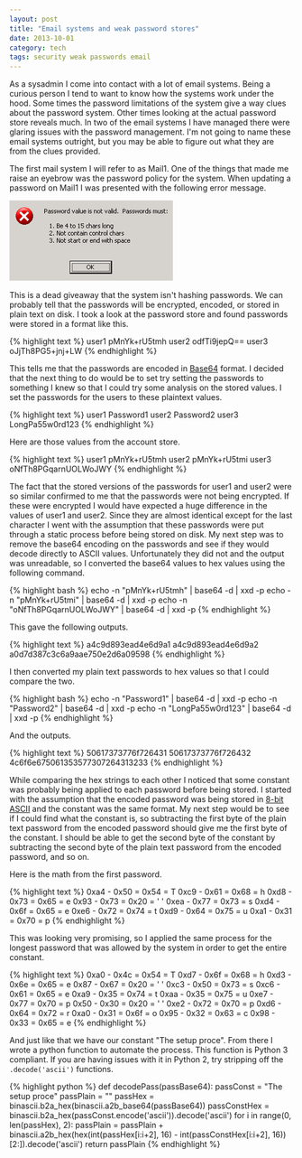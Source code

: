 ```yaml
---
layout: post
title: "Email systems and weak password stores"
date: 2013-10-01
category: tech
tags: security weak passwords email 
---
```


As a sysadmin I come into contact with a lot of email systems. Being a curious person I tend to want to know how the systems work under the hood. Some times the password limitations of the system give a way clues about the password system. Other times looking at the actual password store reveals much. In two of the email systems I have managed there were glaring issues with the password management. I'm not going to name these email systems outright, but you may be able to figure out what they are from the clues provided.

The first mail system I will refer to as Mail1.  One of the things that made me raise an eyebrow was the password policy for the system.  When updating a password on Mail1 I was presented with the following error message. 

![Passwords must be between 4 and 15 characters.][Pwderr]

This is a dead giveaway that the system isn't hashing passwords.  We can probably tell that the passwords will be encrypted, encoded, or stored in plain text on disk.  I took a look at the password store and found passwords were stored in a format like this.

{% highlight text %}
user1 pMnYk+rU5tmh
user2 odfTi9jepQ==
user3 oJjTh8PG5+jnj+LW
{% endhighlight %}

This tells me that the passwords are encoded in [Base64][1] format.  I decided that the next thing to do would be to set try setting the passwords to something I knew so that I could try some analysis on the  stored values.  I set the passwords for the users to these plaintext values.

{% highlight text %}
user1 Password1
user2 Password2
user3 LongPa55w0rd123
{% endhighlight %}

Here are those values from the account store.

{% highlight text %}
user1 pMnYk+rU5tmh
user2 pMnYk+rU5tmi
user3 oNfTh8PGqarnUOLWoJWY
{% endhighlight %}

The fact that the stored versions of the passwords for user1 and user2 were so similar confirmed to me that the passwords were not being encrypted.  If these were encrypted I would have expected a huge difference in the values of user1 and user2.  Since they are almost identical except for the last character I went with the assumption that these passwords were put through a static process before being stored on disk.  My next step was to remove the base64 encoding on the passwords and see if they would decode directly to ASCII values.  Unfortunately they did not and the output was unreadable, so I converted the base64 values to hex values using the following command.

{% highlight bash %}
echo -n "pMnYk+rU5tmh" | base64 -d | xxd -p
echo -n "pMnYk+rU5tmi" | base64 -d | xxd -p
echo -n "oNfTh8PGqarnUOLWoJWY" | base64 -d | xxd -p
{% endhighlight %}

This gave the following outputs.

{% highlight text %}
a4c9d893ead4e6d9a1
a4c9d893ead4e6d9a2
a0d7d387c3c6a9aae750e2d6a09598
{% endhighlight %}

I then converted my plain text passwords to hex values so that I could compare the two.

{% highlight bash %}
echo -n "Password1" | base64 -d | xxd -p
echo -n "Password2" | base64 -d | xxd -p
echo -n "LongPa55w0rd123" | base64 -d | xxd -p
{% endhighlight %}

And the outputs.

{% highlight text %}
50617373776f726431
50617373776f726432
4c6f6e675061353577307264313233
{% endhighlight %}

While comparing the hex strings to each other I noticed that some constant was probably being applied to each password before being stored.  I started with the assumption that the encoded password was being stored in [8-bit ASCII][2] and the constant was the same format.  My next step would be to see if I could find what the constant is, so subtracting the first byte of the plain text password from the encoded password should give me the first byte of the constant.  I should be able to get the second byte of the constant by subtracting the second byte of the plain text password from the encoded password, and so on.

Here is the math from the first password.

{% highlight text %}
0xa4 - 0x50 = 0x54 = T
0xc9 - 0x61 = 0x68 = h
0xd8 - 0x73 = 0x65 = e
0x93 - 0x73 = 0x20 = ' '
0xea - 0x77 = 0x73 = s
0xd4 - 0x6f = 0x65 = e
0xe6 - 0x72 = 0x74 = t
0xd9 - 0x64 = 0x75 = u
0xa1 - 0x31 = 0x70 = p
{% endhighlight %}

This was looking very promising, so I applied the same process for the longest password that was allowed by the system in order to get the entire constant.

{% highlight text %}
0xa0 - 0x4c = 0x54 = T
0xd7 - 0x6f = 0x68 = h
0xd3 - 0x6e = 0x65 = e
0x87 - 0x67 = 0x20 = ' '
0xc3 - 0x50 = 0x73 = s
0xc6 - 0x61 = 0x65 = e
0xa9 - 0x35 = 0x74 = t
0xaa - 0x35 = 0x75 = u
0xe7 - 0x77 = 0x70 = p
0x50 - 0x30 = 0x20 = ' '
0xe2 - 0x72 = 0x70 = p
0xd6 - 0x64 = 0x72 = r
0xa0 - 0x31 = 0x6f = o
0x95 - 0x32 = 0x63 = c
0x98 - 0x33 = 0x65 = e
{% endhighlight %}

And just like that we have our constant "The setup proce".  From there I wrote a python function to automate the process.  This function is Python 3 compliant.  If you are having issues with it in Python 2, try stripping off the `.decode('ascii')` functions.

{% highlight python %}
def decodePass(passBase64):
	passConst = "The setup proce"
	passPlain = ""
	passHex = binascii.b2a_hex(binascii.a2b_base64(passBase64))
	passConstHex = binascii.b2a_hex(passConst.encode('ascii')).decode('ascii')
	for i in range(0, len(passHex), 2):
		passPlain = passPlain + binascii.a2b_hex(hex(int(passHex[i:i+2], 16) - int(passConstHex[i:i+2], 16))[2:]).decode('ascii')
	return passPlain
{% endhighlight %}

[Pwderr]: /images/mail-system-1.png "Password error message"

[1]: http://en.wikipedia.org/wiki/Base64 "Wikipedia article on Base64"
[2]: http://www.asciitable.com/ "ASCII Table"